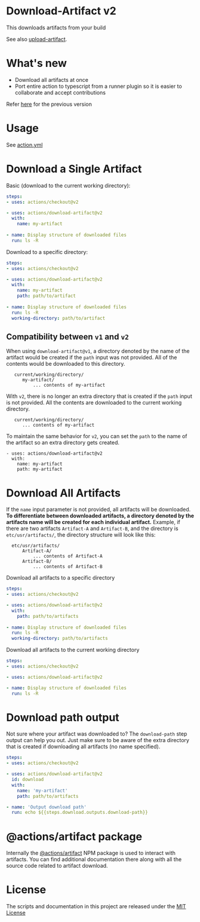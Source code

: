 # Download-Artifact v2

This downloads artifacts from your build

See also [upload-artifact](https://github.com/actions/upload-artifact).

# What's new

- Download all artifacts at once
- Port entire action to typescript from a runner plugin so it is easier to collaborate and accept contributions

Refer [here](https://github.com/actions/download-artifact/tree/v1) for the previous version

# Usage

See [action.yml](action.yml)

# Download a Single Artifact

Basic (download to the current working directory):
```yaml
steps:
- uses: actions/checkout@v2

- uses: actions/download-artifact@v2
  with:
    name: my-artifact
    
- name: Display structure of downloaded files
  run: ls -R
```

Download to a specific directory:
```yaml
steps:
- uses: actions/checkout@v2

- uses: actions/download-artifact@v2
  with:
    name: my-artifact
    path: path/to/artifact
    
- name: Display structure of downloaded files
  run: ls -R
  working-directory: path/to/artifact
```

## Compatibility between `v1` and `v2`

When using `download-artifact@v1`, a directory denoted by the name of the artifact would be created if the `path` input was not provided. All of the contents would be downloaded to this directory.
```
   current/working/directory/
      my-artifact/
          ... contents of my-artifact
```

With `v2`, there is no longer an extra directory that is created if the `path` input is not provided. All the contents are downloaded to the current working directory.
```
   current/working/directory/
      ... contents of my-artifact
```

To maintain the same behavior for `v2`, you can set the `path` to the name of the artifact so an extra directory gets created.
```
- uses: actions/download-artifact@v2
  with:
    name: my-artifact
    path: my-artifact
```


# Download All Artifacts

If the `name` input parameter is not provided, all artifacts will be downloaded. **To differentiate between downloaded artifacts, a directory denoted by the artifacts name will be created for each individual artifact.**
Example, if there are two artifacts `Artifact-A` and `Artifact-B`, and the directory is `etc/usr/artifacts/`, the directory structure will look like this:
```
  etc/usr/artifacts/
      Artifact-A/
          ... contents of Artifact-A
      Artifact-B/
          ... contents of Artifact-B
```

Download all artifacts to a specific directory
```yaml
steps:
- uses: actions/checkout@v2

- uses: actions/download-artifact@v2
  with:
    path: path/to/artifacts
    
- name: Display structure of downloaded files
  run: ls -R
  working-directory: path/to/artifacts
```

Download all artifacts to the current working directory
```yaml
steps:
- uses: actions/checkout@v2

- uses: actions/download-artifact@v2

- name: Display structure of downloaded files
  run: ls -R
```

# Download path output

Not sure where your artifact was downloaded to? The `download-path` step output can help you out. Just make sure to be aware of the extra directory that is created if downloading all artifacts (no name specified).

```yaml
steps:
- uses: actions/checkout@v2

- uses: actions/download-artifact@v2
  id: download
  with:
    name: 'my-artifact'
    path: path/to/artifacts

- name: 'Output download path'
  run: echo ${{steps.download.outputs.download-path}}
```

# @actions/artifact package

Internally the [@actions/artifact](https://github.com/actions/toolkit/tree/master/packages/artifact) NPM package is used to interact with artifacts. You can find additional documentation there along with all the source code related to artifact download.


# License

The scripts and documentation in this project are released under the [MIT License](LICENSE)
